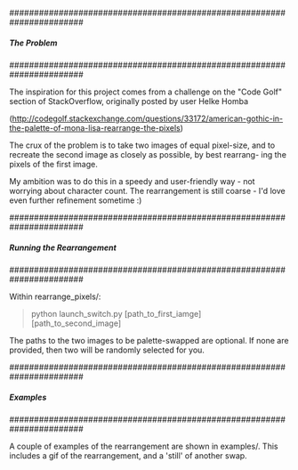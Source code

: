#######################################################################
#####  The Problem                                                 
#######################################################################

The inspiration for this project comes from a challenge on the "Code 
Golf" section of StackOverflow, originally posted by user Helke Homba

(http://codegolf.stackexchange.com/questions/33172/american-gothic-in-the-palette-of-mona-lisa-rearrange-the-pixels)

The crux of the problem is to take two images of equal pixel-size, and
to recreate the second image as closely as possible, by best rearrang-
ing the pixels of the first image.

My ambition was to do this in a speedy and user-friendly way - not
worrying about character count. The rearrangement is still coarse -
I'd love even further refinement sometime :)

#######################################################################
#####  Running the Rearrangement                                   
#######################################################################

Within rearrange_pixels/:
> python launch_switch.py [path_to_first_iamge] [path_to_second_image]

The paths to the two images to be palette-swapped are optional. If none
are provided, then two will be randomly selected for you.


#######################################################################
#####  Examples                                                    
#######################################################################

A couple of examples of the rearrangement are shown in examples/. This
includes a gif of the rearrangement, and a 'still' of another swap.


